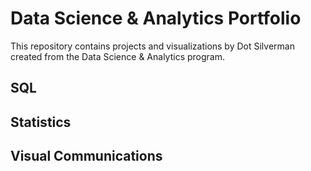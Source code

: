 # Data Science & Analytics Portfolio
This repository contains projects and visualizations by Dot Silverman created from the Data Science & Analytics program.

## SQL

## Statistics

## Visual Communications

